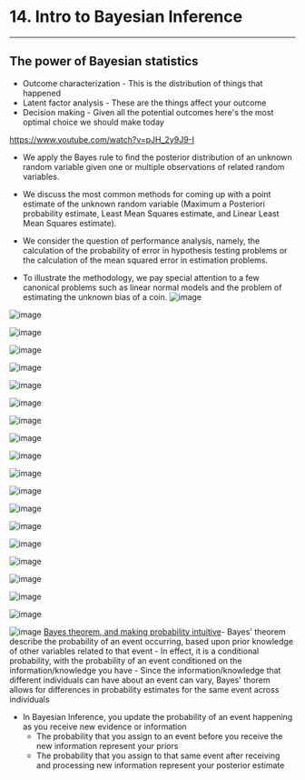 # 14. Intro to Bayesian Inference

---

## The power of Bayesian statistics

- Outcome characterization - This is the distribution of things that happened
- Latent factor analysis - These are the things affect your outcome
- Decision making - Given all the potential outcomes here's the most optimal choice we should make today

<https://www.youtube.com/watch?v=pJH_2y9J9-I>

- We apply the Bayes rule to find the posterior distribution of an unknown random variable given one or multiple observations of related random variables.

- We discuss the most common methods for coming up with a point estimate of the unknown random variable (Maximum a Posteriori probability estimate, Least Mean Squares estimate, and Linear Least Mean Squares estimate).

- We consider the question of performance analysis, namely, the calculation of the probability of error in hypothesis testing problems or the calculation of the mean squared error in estimation problems.

- To illustrate the methodology, we pay special attention to a few canonical problems such as linear normal models and the problem of estimating the unknown bias of a coin.
![image](media/Intro-Syllabus_14.-Intro-to-Bayesian-Inference-image1.png)

![image](media/Intro-Syllabus_14.-Intro-to-Bayesian-Inference-image2.png)

![image](media/Intro-Syllabus_14.-Intro-to-Bayesian-Inference-image3.png)

![image](media/Intro-Syllabus_14.-Intro-to-Bayesian-Inference-image4.png)

![image](media/Intro-Syllabus_14.-Intro-to-Bayesian-Inference-image5.png)

![image](media/Intro-Syllabus_14.-Intro-to-Bayesian-Inference-image6.png)

![image](media/Intro-Syllabus_14.-Intro-to-Bayesian-Inference-image7.png)

![image](media/Intro-Syllabus_14.-Intro-to-Bayesian-Inference-image8.png)

![image](media/Intro-Syllabus_14.-Intro-to-Bayesian-Inference-image9.png)

![image](media/Intro-Syllabus_14.-Intro-to-Bayesian-Inference-image10.png)

![image](media/Intro-Syllabus_14.-Intro-to-Bayesian-Inference-image11.png)

![image](media/Intro-Syllabus_14.-Intro-to-Bayesian-Inference-image12.png)

![image](media/Intro-Syllabus_14.-Intro-to-Bayesian-Inference-image13.png)

![image](media/Intro-Syllabus_14.-Intro-to-Bayesian-Inference-image14.png)

![image](media/Intro-Syllabus_14.-Intro-to-Bayesian-Inference-image15.png)

![image](media/Intro-Syllabus_14.-Intro-to-Bayesian-Inference-image16.png)

![image](media/Intro-Syllabus_14.-Intro-to-Bayesian-Inference-image17.png)

![image](media/Intro-Syllabus_14.-Intro-to-Bayesian-Inference-image18.png)

![image](media/Intro-Syllabus_14.-Intro-to-Bayesian-Inference-image19.png)

![image](media/Intro-Syllabus_14.-Intro-to-Bayesian-Inference-image20.png)
[Bayes theorem, and making probability intuitive](https://www.youtube.com/watch?v=HZGCoVF3YvM)-  Bayes' theorem describe the probability of an event occurring, based upon prior knowledge of other variables related to that event
    -  In effect, it is a conditional probability, with the probability of an event conditioned on the information/knowledge you have
    -  Since the information/knowledge that different individuals can have about an event can vary, Bayes' thorem allows for differences in probability estimates for the same event across individuals

- In Bayesian Inference, you update the probability of an event happening as you receive new evidence or information
  - The probability that you assign to an event before you receive the new information represent your priors
  - The probability that you assign to that same event after receiving and processing new information represent your posterior estimate
